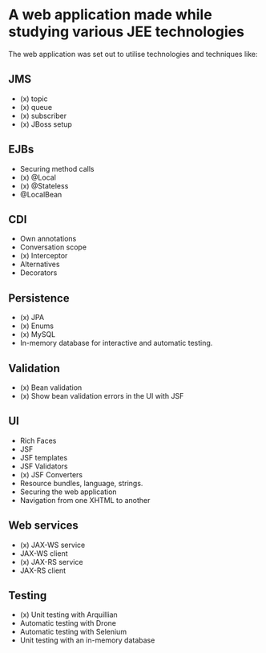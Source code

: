 # A web application made while studying various JEE technologies

The web application was set out to utilise technologies and techniques
like:

## JMS
- (x) topic
- (x) queue
- (x) subscriber
- (x) JBoss setup

## EJBs
- Securing method calls
- (x) @Local
- (x) @Stateless
- @LocalBean

## CDI
- Own annotations
- Conversation scope
- (x) Interceptor
- Alternatives
- Decorators

## Persistence
- (x) JPA
- (x) Enums
- (x) MySQL
- In-memory database for interactive and automatic testing.

## Validation
- (x) Bean validation
- (x) Show bean validation errors in the UI with JSF

## UI
- Rich Faces
- JSF
- JSF templates
- JSF Validators
- (x) JSF Converters
- Resource bundles, language, strings.
- Securing the web application
- Navigation from one XHTML to another

## Web services
- (x) JAX-WS service
- JAX-WS client
- (x) JAX-RS service
- JAX-RS client

## Testing
- (x) Unit testing with Arquillian
- Automatic testing with Drone
- Automatic testing with Selenium
- Unit testing with an in-memory database

